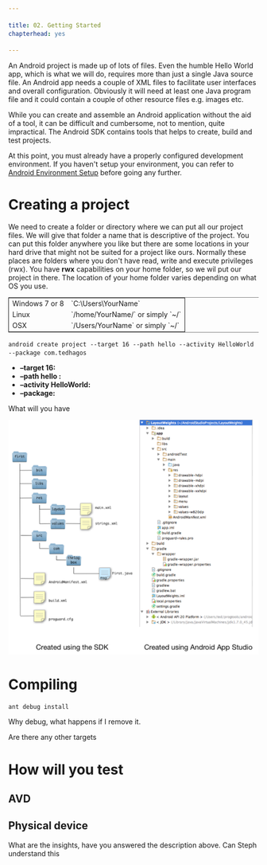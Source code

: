 ```yaml
---

title: 02. Getting Started
chapterhead: yes

---
```


An Android project is made up of lots of files. Even the humble Hello World app, which is what we will do, requires more than just a single Java source file. An Android app needs a couple of XML files to facilitate user interfaces and overall configuration. Obviously it will need at least one Java program file and it could contain a couple of other resource files e.g. images etc.

While you can create and assemble an Android application without the aid of a tool, it can be difficult and cumbersome, not to mention, quite impractical. The Android SDK contains tools that helps to create, build and test projects. 

At this point, you must already have a properly configured development environment. If you haven't setup your environment, you can refer to [Android Environment Setup](android-environment-setup.md) before going any further.

# Creating a project

We need to create a folder or directory where we can put all our project files. We will give that folder a name that is descriptive of the project. You can put this folder anywhere you like but there are some locations in your hard drive that might not be suited for a project like ours. Normally these places are folders where you don't have read, write and execute privileges (rwx). You  have **rwx** capabilities on your home folder, so we wil put our project in there. The location of your home folder varies depending on what OS you use. 

<table border="2" cellspacing="0" cellpadding="6" rules="groups" frame="hsides">


<colgroup>
<col  class="left" />

<col  class="left" />
</colgroup>
<tbody>
<tr>
<td class="left">Windows 7 or 8</td>
<td class="left">`C:\Users\YourName`</td>
</tr>


<tr>
<td class="left">Linux</td>
<td class="left">`/home/YourName/` or simply `~/`</td>
</tr>


<tr>
<td class="left">OSX</td>
<td class="left">`/Users/YourName` or simply `~/`</td>
</tr>
</tbody>
</table>

`android create project --target 16 --path hello --activity HelloWorld --package com.tedhagos`

-   **&#x2013;target 16:** 
-   **&#x2013;path hello :** 
-   **&#x2013;activity HelloWorld:** 
-   **&#x2013;package:** 

What will you have

![img](../images/android-project-structure.png)

# Compiling

`ant debug install` 

Why debug, what happens if I remove it.

Are there any other  targets

# How will you test

## AVD

## Physical device

What are the insights, have you answered the description above. Can Steph understand this
